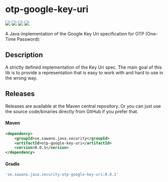 # otp-google-key-uri
[![][travis img]][travis]
[![][maven img]][maven]
[![][release img]][release]
[![][license img]][license]


A Java implementation of the Google Key Uri specification for OTP (One-Time Password):

## Description

A strictly defined implementation of the Key Uri spec. The main goal of this lib is to provide a representation that is easy to work with and hard to 
use in the wrong way.

## Releases

Releases are available at the Maven central repository. Or you can just use the source code/binaries directly from GitHub if you prefer that.

#### Maven
```xml
<dependency>
    <groupId>se.sawano.java.security</groupId>
    <artifactId>otp-google-key-uri</artifactId>
    <version>0.0.1</version>
</dependency>
```

#### Gradle
```groovy
'se.sawano.java.security:otp-google-key-uri:0.0.1'
```

[travis]:https://travis-ci.org/sawano/otp-google-key-uri
[travis img]:https://travis-ci.org/sawano/otp-google-key-uri.svg?branch=master
[maven]:http://search.maven.org/#search|gav|1|g:"se.sawano.java.security"%20AND%20a:"otp-google-key-uri"
[maven img]:https://maven-badges.herokuapp.com/maven-central/se.sawano.java.security/otp-google-key-uri/badge.svg
[release]:https://github.com/sawano/otp-google-key-uri/releases
[release img]:https://img.shields.io/github/release/sawano/otp-google-key-uri.svg
[license]:LICENSE
[license img]:https://img.shields.io/badge/License-Apache%202-blue.svg
